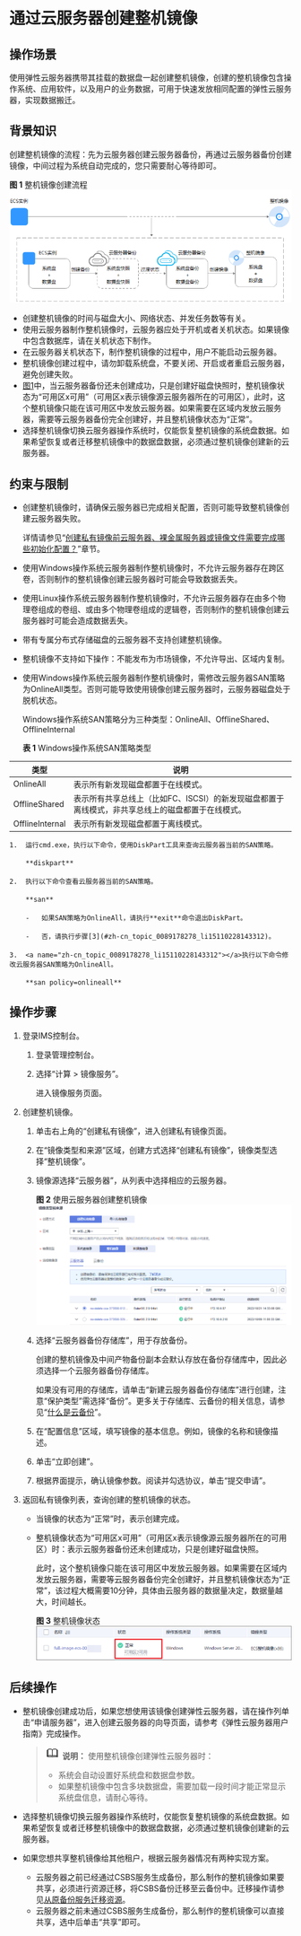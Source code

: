 # 通过云服务器创建整机镜像<a name="ims_01_0216"></a>

## 操作场景<a name="section92833510589"></a>

使用弹性云服务器携带其挂载的数据盘一起创建整机镜像，创建的整机镜像包含操作系统、应用软件，以及用户的业务数据，可用于快速发放相同配置的弹性云服务器，实现数据搬迁。

## 背景知识<a name="section6920102518228"></a>

创建整机镜像的流程：先为云服务器创建云服务器备份，再通过云服务器备份创建镜像，中间过程为系统自动完成的，您只需要耐心等待即可。

**图 1**  整机镜像创建流程<a name="fig11785134314155"></a>  
![](figures/整机镜像创建流程.png "整机镜像创建流程")

-   创建整机镜像的时间与磁盘大小、网络状态、并发任务数等有关。
-   使用云服务器制作整机镜像时，云服务器应处于开机或者关机状态。如果镜像中包含数据库，请在关机状态下制作。
-   在云服务器关机状态下，制作整机镜像的过程中，用户不能启动云服务器。
-   整机镜像创建过程中，请勿卸载系统盘，不要关闭、开启或者重启云服务器，避免创建失败。
-   [图1](#fig11785134314155)中，当云服务器备份还未创建成功，只是创建好磁盘快照时，整机镜像状态为“可用区x可用”（可用区x表示镜像源云服务器所在的可用区），此时，这个整机镜像只能在该可用区中发放云服务器。如果需要在区域内发放云服务器，需要等云服务器备份完全创建好，并且整机镜像状态为“正常”。
-   选择整机镜像切换云服务器操作系统时，仅能恢复整机镜像的系统盘数据。如果希望恢复或者迁移整机镜像中的数据盘数据，必须通过整机镜像创建新的云服务器。

## 约束与限制<a name="section197731930114920"></a>

-   创建整机镜像时，请确保云服务器已完成相关配置，否则可能导致整机镜像创建云服务器失败。

    详情请参见“[创建私有镜像前云服务器、裸金属服务器或镜像文件需要完成哪些初始化配置？](https://support.huaweicloud.com/ims_faq/ims_faq_0022.html)”章节。

-   使用Windows操作系统云服务器制作整机镜像时，不允许云服务器存在跨区卷，否则制作的整机镜像创建云服务器时可能会导致数据丢失。
-   使用Linux操作系统云服务器制作整机镜像时，不允许云服务器存在由多个物理卷组成的卷组、或由多个物理卷组成的逻辑卷，否则制作的整机镜像创建云服务器时可能会造成数据丢失。
-   带有专属分布式存储磁盘的云服务器不支持创建整机镜像。
-   整机镜像不支持如下操作：不能发布为市场镜像，不允许导出、区域内复制。
-   使用Windows操作系统云服务器制作整机镜像时，需修改云服务器SAN策略为OnlineAll类型。否则可能导致使用镜像创建云服务器时，云服务器磁盘处于脱机状态。

    Windows操作系统SAN策略分为三种类型：OnlineAll、OfflineShared、OfflineInternal

    **表 1**  Windows操作系统SAN策略类型

|类型|说明|
|--|--|
|OnlineAll|表示所有新发现磁盘都置于在线模式。|
|OfflineShared|表示所有共享总线上（比如FC、ISCSI）的新发现磁盘都置于离线模式，非共享总线上的磁盘都置于在线模式。|
|OfflineInternal|表示所有新发现磁盘都置于离线模式。|


    1.  运行cmd.exe，执行以下命令，使用DiskPart工具来查询云服务器当前的SAN策略。

        **diskpart**

    2.  执行以下命令查看云服务器当前的SAN策略。

        **san**

        -   如果SAN策略为OnlineAll，请执行**exit**命令退出DiskPart。

        -   否，请执行步骤[3](#zh-cn_topic_0089178278_li15110228143312)。

    3.  <a name="zh-cn_topic_0089178278_li15110228143312"></a>执行以下命令修改云服务器SAN策略为OnlineAll。

        **san policy=onlineall**



## 操作步骤<a name="section1187881134917"></a>

1.  登录IMS控制台。
    1.  登录管理控制台。
    2.  选择“计算 \> 镜像服务”。

        进入镜像服务页面。

2.  创建整机镜像。
    1.  单击右上角的“创建私有镜像”，进入创建私有镜像页面。
    2.  在“镜像类型和来源”区域，创建方式选择“创建私有镜像”，镜像类型选择“整机镜像”。
    3.  镜像源选择“云服务器”，从列表中选择相应的云服务器。

        **图 2**  使用云服务器创建整机镜像<a name="fig11815134325310"></a>  
        ![](figures/使用云服务器创建整机镜像.png "使用云服务器创建整机镜像")

    4.  选择“云服务器备份存储库”，用于存放备份。

        创建的整机镜像及中间产物备份副本会默认存放在备份存储库中，因此必须选择一个云服务器备份存储库。

        如果没有可用的存储库，请单击“新建云服务器备份存储库”进行创建，注意“保护类型”需选择“备份”。更多关于存储库、云备份的相关信息，请参见“[什么是云备份](https://support.huaweicloud.com/productdesc-cbr/cbr_01_0002.html)”。

    5.  在“配置信息”区域，填写镜像的基本信息。例如，镜像的名称和镜像描述。
    6.  单击“立即创建”。
    7.  根据界面提示，确认镜像参数。阅读并勾选协议，单击“提交申请”。

3.  返回私有镜像列表，查询创建的整机镜像的状态。
    -   当镜像的状态为“正常”时，表示创建完成。
    -   整机镜像状态为“可用区x可用”（可用区x表示镜像源云服务器所在的可用区）时：表示云服务器备份还未创建成功，只是创建好磁盘快照。

        此时，这个整机镜像只能在该可用区中发放云服务器。如果需要在区域内发放云服务器，需要等云服务器备份完全创建好，并且整机镜像状态为“正常”，该过程大概需要10分钟，具体由云服务器的数据量决定，数据量越大，时间越长。

        **图 3**  整机镜像状态<a name="fig61721352467"></a>  
        ![](figures/整机镜像状态.png "整机镜像状态")



## 后续操作<a name="section76825537815"></a>

-   整机镜像创建成功后，如果您想使用该镜像创建弹性云服务器，请在操作列单击“申请服务器”，进入创建云服务器的向导页面，请参考《弹性云服务器用户指南》完成操作。

    >![](public_sys-resources/icon-note.gif) **说明：** 
    >使用整机镜像创建弹性云服务器时：
    >-   系统会自动设置好系统盘和数据盘参数。
    >-   如果整机镜像中包含多块数据盘，需要加载一段时间才能正常显示系统盘信息，请耐心等待。

-   选择整机镜像切换云服务器操作系统时，仅能恢复整机镜像的系统盘数据。如果希望恢复或者迁移整机镜像中的数据盘数据，必须通过整机镜像创建新的云服务器。
-   如果您想共享整机镜像给其他租户，根据云服务器情况有两种实现方案。
    -   云服务器之前已经通过CSBS服务生成备份，那么制作的整机镜像如果要共享，必须进行资源迁移，将CSBS备份迁移至云备份中。迁移操作请参见[从原备份服务迁移资源](https://support.huaweicloud.com/usermanual-cbr/cbr_03_0104.html)。
    -   云服务器之前未通过CSBS服务生成备份，那么制作的整机镜像可以直接共享，选中后单击“共享”即可。



